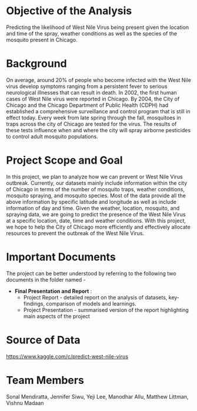 # Objective of the Analysis
Predicting the likelihood of West Nile Virus being present given the location and time of the spray, weather conditions as well as the species of the mosquito present in Chicago.

# Background
On average, around 20% of people who become infected with the West Nile virus develop symptoms ranging from a persistent fever to serious neurological illnesses that can result in death. In 2002, the first human cases of West Nile virus were reported in Chicago. By 2004, the City of Chicago and the Chicago Department of Public Health (CDPH) had established a comprehensive surveillance and control program that is still in effect today.
Every week from late spring through the fall, mosquitoes in traps across the city of Chicago are tested for the virus. The results of these tests influence when and where the city will spray airborne pesticides to control adult mosquito populations.

# Project Scope and Goal
In this project, we plan to analyze how we can prevent or West Nile Virus outbreak. Currently, our datasets mainly include information within the city of Chicago in terms of the number of mosquito traps, weather conditions, mosquito spraying, and mosquito species. Most of the data provide all the above information by specific latitude and longitude as well as include information of day and time.
Given the weather, location, mosquito, and spraying data, we are going to predict the presence of the West Nile Virus at a specific location, date, time and weather conditions. With this project, we hope to help the City of Chicago more efficiently and effectively allocate resources to prevent the outbreak of the West Nile Virus.

# Important Documents
The project can be better understood by referring to the following two documents in the folder named - 
* **Final Presentation and Report** :
  * Project Report - detailed report on the analysis of datasets, key-findings, comparison of models and learnings.
  * Project Presentation - summarised version of the report highlighting main aspects of the project

# Source of Data
https://www.kaggle.com/c/predict-west-nile-virus

# Team Members
Sonal Mendiratta, Jennifer Siwu, Yeji Lee, Manodhar Allu, Matthew Littman, Vishnu Madaan
